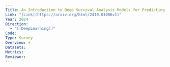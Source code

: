 ```yaml
---
Title: An Introduction to Deep Survival Analysis Models for Predicting Time-to-Event Outcomes
Link: "[Link](https://arxiv.org/html/2410.01086v1)"
Year: 2024
Direction:
  - "[[DeepLearning]]"
Code: 
Type: Survey
Overview: +
Datasets: 
Metrics: 
Reviewer:
---
```

